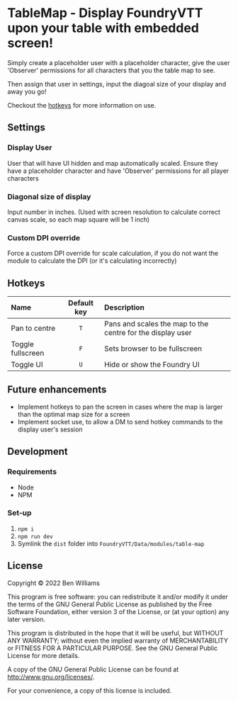 # TableMap - Display FoundryVTT upon your table with embedded screen!

Simply create a placeholder user with a placeholder character, give the user 'Observer' permissions for all characters that you the table map to see.

Then assign that user in settings, input the diagoal size of your display and away you go!

Checkout the [hotkeys](#hotkeys) for more information on use.

## Settings

### Display User

User that will have UI hidden and map automatically scaled. Ensure they have a placeholder character and have 'Observer' permissions for all player characters

### Diagonal size of display

Input number in inches. (Used with screen resolution to calculate correct canvas scale, so each map square will be 1 inch)

### Custom DPI override

Force a custom DPI override for scale calculation, if you do not want the module to calculate the DPI (or it's calculating incorrectly)

## Hotkeys

| Name              | Default key | Description                                                |
| :---------------- | :---------: | :--------------------------------------------------------- |
| Pan to centre     |     `T`     | Pans and scales the map to the centre for the display user |
| Toggle fullscreen |     `F`     | Sets browser to be fullscreen                              |
| Toggle UI         |     `U`     | Hide or show the Foundry UI                                |

## Future enhancements

- Implement hotkeys to pan the screen in cases where the map is larger than the optimal map size for a screen
- Implement socket use, to allow a DM to send hotkey commands to the display user's session

## Development

### Requirements

- Node
- NPM

### Set-up

1. `npm i`
2. `npm run dev`
3. Symlink the `dist` folder into `FoundryVTT/Data/modules/table-map`

## License

Copyright &copy; 2022 Ben Williams

This program is free software: you can redistribute it and/or modify
it under the terms of the GNU General Public License as published by
the Free Software Foundation, either version 3 of the License, or
(at your option) any later version.

This program is distributed in the hope that it will be useful,
but WITHOUT ANY WARRANTY; without even the implied warranty of
MERCHANTABILITY or FITNESS FOR A PARTICULAR PURPOSE. See the
GNU General Public License for more details.

A copy of the GNU General Public License can be found at http://www.gnu.org/licenses/.

For your convenience, a copy of this license is included.
